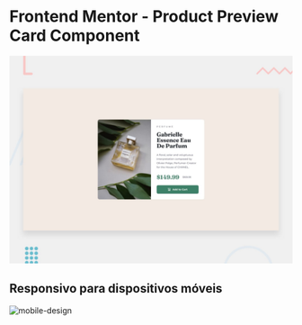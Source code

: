 # Frontend Mentor - Product Preview Card Component

![Design preview for the Product preview card component coding challenge](./design/desktop-preview.jpg)

## Responsivo para dispositivos móveis

![mobile-design](https://github.com/richxrdreis/FrontEnd-Challenges/assets/167144386/d3c7ef49-3092-4f97-a2a4-0b60aaa58e26)
